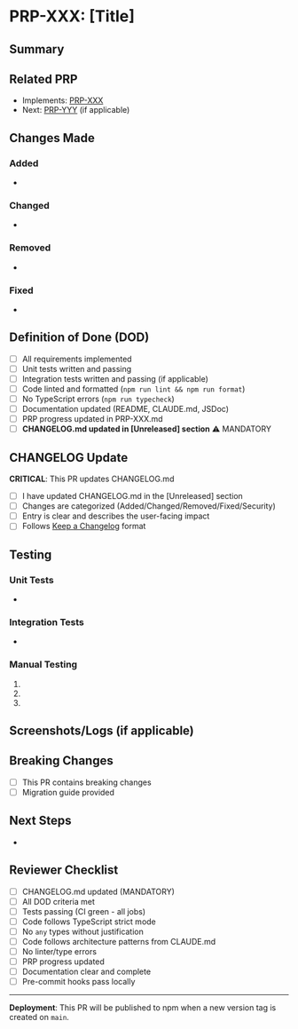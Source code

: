 # PRP-XXX: [Title]

## Summary
<!-- Brief description of what this PR does -->

## Related PRP
- Implements: [PRP-XXX](../PRPs/PRP-XXX.md)
- Next: [PRP-YYY](../PRPs/PRP-YYY.md) (if applicable)

## Changes Made

### Added
-

### Changed
-

### Removed
-

### Fixed
-

## Definition of Done (DOD)

<!-- Copy from PRP and check each item -->
- [ ] All requirements implemented
- [ ] Unit tests written and passing
- [ ] Integration tests written and passing (if applicable)
- [ ] Code linted and formatted (`npm run lint && npm run format`)
- [ ] No TypeScript errors (`npm run typecheck`)
- [ ] Documentation updated (README, CLAUDE.md, JSDoc)
- [ ] PRP progress updated in PRP-XXX.md
- [ ] **CHANGELOG.md updated in [Unreleased] section** ⚠️ MANDATORY

## CHANGELOG Update

**CRITICAL**: This PR updates CHANGELOG.md
- [ ] I have updated CHANGELOG.md in the [Unreleased] section
- [ ] Changes are categorized (Added/Changed/Removed/Fixed/Security)
- [ ] Entry is clear and describes the user-facing impact
- [ ] Follows [Keep a Changelog](https://keepachangelog.com/) format

## Testing

### Unit Tests
<!-- List unit tests added/updated -->
-

### Integration Tests
<!-- List integration tests added/updated (if applicable) -->
-

### Manual Testing
<!-- Steps to manually test this PR -->
1.
2.
3.

## Screenshots/Logs (if applicable)
<!-- Add screenshots or logs demonstrating the changes -->

## Breaking Changes
<!-- List any breaking changes and migration steps -->
- [ ] This PR contains breaking changes
- [ ] Migration guide provided

## Next Steps
<!-- What should be done after this PR is merged -->
-

## Reviewer Checklist

- [ ] CHANGELOG.md updated (MANDATORY)
- [ ] All DOD criteria met
- [ ] Tests passing (CI green - all jobs)
- [ ] Code follows TypeScript strict mode
- [ ] No `any` types without justification
- [ ] Code follows architecture patterns from CLAUDE.md
- [ ] No linter/type errors
- [ ] PRP progress updated
- [ ] Documentation clear and complete
- [ ] Pre-commit hooks pass locally

---

**Deployment**: This PR will be published to npm when a new version tag is created on `main`.
